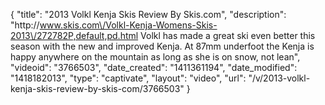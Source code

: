 {
    "title": "2013 Volkl Kenja Skis Review By Skis.com",
    "description": "http:\/\/www.skis.com\/Volkl-Kenja-Womens-Skis-2013\/272782P,default,pd.html  Volkl has made a great ski even better this season with the new and improved Kenja. At 87mm underfoot the Kenja is happy anywhere on the mountain as long as she is on snow, not lean",
    "videoid": "3766503",
    "date_created": "1411361194",
    "date_modified": "1418182013",
    "type": "captivate",
    "layout": "video",
    "url": "\/v\/2013-volkl-kenja-skis-review-by-skis-com\/3766503"
}